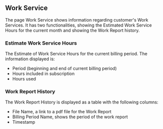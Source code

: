 ## Work Service


The page Work Service shows information regarding customer's Work Services.
It has two functionalities, showing the Estimated Work Service Hours for the current month and showing the Work Report history.



### Estimate Work Service Hours

The Estimate of Work Service Hours for the current billing period.
The information displayed is:
  - Period (beginning and end of current billing period)
  - Hours included in subscription
  - Hours used


### Work Report History

The Work Report History is displayed as a table with the following columns:
  - File Name, a link to a pdf file for the Work Report
  - Billing Period Name, shows the period of the work report
  - Timestamp
